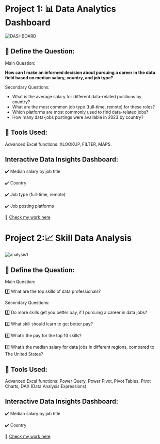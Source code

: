 # Project 1: 📊 Data Analytics Dashboard

![DASHBOARD](https://github.com/user-attachments/assets/1bcc3f93-7139-4cfd-b10f-ef09de2b33c9)


## 🔴 Define the Question: 

Main Question:

**How can I make an informed decision about pursuing a career in the data field based on median salary, country, and job type?**

Secondary Questions:

- What is the average salary for different data-related positions by country?
- What are the most common job type (full-time, remote) for these roles?
- Which platforms are most commonly used to find data-related jobs?
- How many data-jobs postings were available in 2023 by country?

## **🔧 Tools Used**:  

Advanced Excel functions: XLOOKUP, FILTER, MAPS.

## Interactive Data Insights Dashboard:

✔️ Median salary by job title 

✔️ Country 

✔️ Job type (full-time, remote) 

✔️ Job posting platforms

📂 [Check my work here](https://github.com/Naomi3nba/Excel_Project_Data_Analytics/tree/ab960b55677fced47bcfd62255042edad9811f89/10_Project%20final_1_Dashboard_Data%20Salary%20Calculator)


# Project 2:📈 Skill Data Analysis

![analysis1](https://github.com/user-attachments/assets/7e882d4a-ff33-43d8-849c-c35a06b91497)

## 🔴 Define the Question: 

Main Question:

1️⃣ What are the top skills of data professionals?

Secondary Questions:

2️⃣ Do more skills get you better pay, if I pursuing a career in data jobs?

3️⃣ What skill should learn to get better pay?

4️⃣ What’s the pay for the top 10 skills?

5️⃣ What’s the median salary for data jobs in different regions, compared to The United States?

## **🔧 Tools Used**: 

Advanced Excel functions: Power Query, Power Pivot, Pivot Tables, Pivot Charts, DAX (Data Analysis Expressions)

## Interactive Data Insights Dashboard:

✔️ Median salary by job title 

✔️ Country

📂 [Check my work here](https://github.com/Naomi3nba/Excel_Project_Data_Analytics/tree/ab960b55677fced47bcfd62255042edad9811f89/11_Project%20final_2_Analysis)
